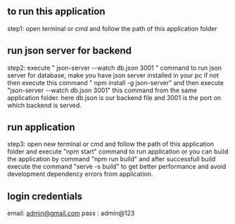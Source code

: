 
## to run this application
 step1: open terminal or cmd and follow the path of this application folder

## run json server for backend 
 step2: execute " json-server --watch db.json 3001 " command to run json server for database,
        make you have json server installed in your pc if not then execute this command " npm install -g json-server" and then execute
        "json-server --watch db.json 3001" this command from the same application folder.
        here db.json is our backend file and 3001 is the port on which backend is served.

## run application
step3:  open new terminal or cmd and follow the path of this application folder and
        execute  "npm start" command to run application 
                 or
                 you can build the application by command "npm run build" and after successfull build execute the command "serve -s build"
                 to get better  performance and avoid development  dependency errors from application.

## login credentials
email: admin@gmail.com
pass : admin@123


